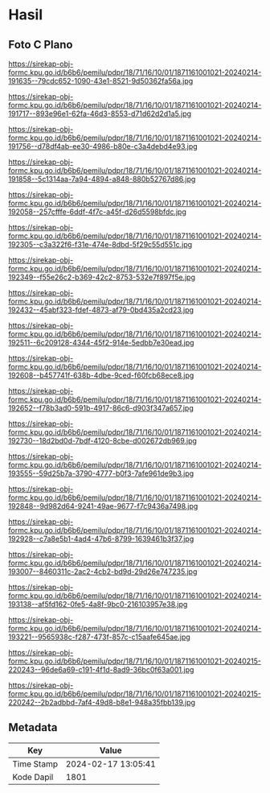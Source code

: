# Hasil

## Foto C Plano

https://sirekap-obj-formc.kpu.go.id/b6b6/pemilu/pdpr/18/71/16/10/01/1871161001021-20240214-191635--79cdc652-1090-43e1-8521-9d50362fa56a.jpg

https://sirekap-obj-formc.kpu.go.id/b6b6/pemilu/pdpr/18/71/16/10/01/1871161001021-20240214-191717--893e96e1-62fa-46d3-8553-d71d62d2d1a5.jpg

https://sirekap-obj-formc.kpu.go.id/b6b6/pemilu/pdpr/18/71/16/10/01/1871161001021-20240214-191756--d78df4ab-ee30-4986-b80e-c3a4debd4e93.jpg

https://sirekap-obj-formc.kpu.go.id/b6b6/pemilu/pdpr/18/71/16/10/01/1871161001021-20240214-191858--5c1314aa-7a94-4894-a848-880b52767d86.jpg

https://sirekap-obj-formc.kpu.go.id/b6b6/pemilu/pdpr/18/71/16/10/01/1871161001021-20240214-192058--257cfffe-6ddf-4f7c-a45f-d26d5598bfdc.jpg

https://sirekap-obj-formc.kpu.go.id/b6b6/pemilu/pdpr/18/71/16/10/01/1871161001021-20240214-192305--c3a322f6-f31e-474e-8dbd-5f29c55d551c.jpg

https://sirekap-obj-formc.kpu.go.id/b6b6/pemilu/pdpr/18/71/16/10/01/1871161001021-20240214-192349--f55e26c2-b369-42c2-8753-532e7f897f5e.jpg

https://sirekap-obj-formc.kpu.go.id/b6b6/pemilu/pdpr/18/71/16/10/01/1871161001021-20240214-192432--45abf323-fdef-4873-af79-0bd435a2cd23.jpg

https://sirekap-obj-formc.kpu.go.id/b6b6/pemilu/pdpr/18/71/16/10/01/1871161001021-20240214-192511--6c209128-4344-45f2-914e-5edbb7e30ead.jpg

https://sirekap-obj-formc.kpu.go.id/b6b6/pemilu/pdpr/18/71/16/10/01/1871161001021-20240214-192608--b457741f-638b-4dbe-9ced-f60fcb68ece8.jpg

https://sirekap-obj-formc.kpu.go.id/b6b6/pemilu/pdpr/18/71/16/10/01/1871161001021-20240214-192652--f78b3ad0-591b-4917-86c6-d903f347a657.jpg

https://sirekap-obj-formc.kpu.go.id/b6b6/pemilu/pdpr/18/71/16/10/01/1871161001021-20240214-192730--18d2bd0d-7bdf-4120-8cbe-d002672db969.jpg

https://sirekap-obj-formc.kpu.go.id/b6b6/pemilu/pdpr/18/71/16/10/01/1871161001021-20240214-193555--59d25b7a-3790-4777-b0f3-7afe961de9b3.jpg

https://sirekap-obj-formc.kpu.go.id/b6b6/pemilu/pdpr/18/71/16/10/01/1871161001021-20240214-192848--9d982d64-9241-49ae-9677-f7c9436a7498.jpg

https://sirekap-obj-formc.kpu.go.id/b6b6/pemilu/pdpr/18/71/16/10/01/1871161001021-20240214-192928--c7a8e5b1-4ad4-47b6-8799-1639461b3f37.jpg

https://sirekap-obj-formc.kpu.go.id/b6b6/pemilu/pdpr/18/71/16/10/01/1871161001021-20240214-193007--8460311c-2ac2-4cb2-bd9d-29d26e747235.jpg

https://sirekap-obj-formc.kpu.go.id/b6b6/pemilu/pdpr/18/71/16/10/01/1871161001021-20240214-193138--af5fd162-0fe5-4a8f-9bc0-216103957e38.jpg

https://sirekap-obj-formc.kpu.go.id/b6b6/pemilu/pdpr/18/71/16/10/01/1871161001021-20240214-193221--9565938c-f287-473f-857c-c15aafe645ae.jpg

https://sirekap-obj-formc.kpu.go.id/b6b6/pemilu/pdpr/18/71/16/10/01/1871161001021-20240215-220243--96de6a69-c191-4f1d-8ad9-36bc0f63a001.jpg

https://sirekap-obj-formc.kpu.go.id/b6b6/pemilu/pdpr/18/71/16/10/01/1871161001021-20240215-220242--2b2adbbd-7af4-49d8-b8e1-948a35fbb139.jpg


## Metadata

| Key        | Value               |
| ---------- | ------------------- |
| Time Stamp | 2024-02-17 13:05:41 |
| Kode Dapil | 1801                |



